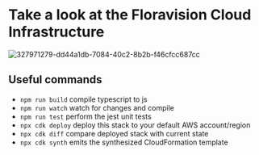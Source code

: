 # Take a look at the Floravision Cloud Infrastructure

![327971279-dd44a1db-7084-40c2-8b2b-f46cfcc687cc](https://github.com/Smart-Indoor-Gardening-System/Flora-Vision-Cloud/assets/68688967/4f2e4993-fac2-48fa-868a-fffe073ed280)


## Useful commands

* `npm run build`   compile typescript to js
* `npm run watch`   watch for changes and compile
* `npm run test`    perform the jest unit tests
* `npx cdk deploy`  deploy this stack to your default AWS account/region
* `npx cdk diff`    compare deployed stack with current state
* `npx cdk synth`   emits the synthesized CloudFormation template

